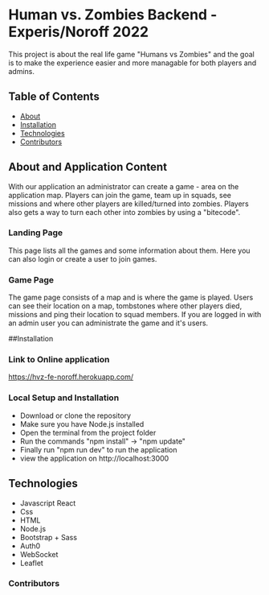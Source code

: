 # Human vs. Zombies Backend - Experis/Noroff 2022
This project is about the real life game "Humans vs Zombies" and the goal is to make the experience easier and more managable for both players and admins. 

## Table of Contents

- [About](#about-and-application-content)
- [Installation](#installation)
- [Technologies](#technologies)
- [Contributors](#contributors)

## About and Application Content
With our application an administrator can create a game - area on the application map. Players can join the game, team up in squads, see missions and where other players are killed/turned into zombies. Players also gets a way to turn each other into zombies by using a "bitecode".

### Landing Page 
This page lists all the games and some information about them. Here you can also login or create a user to join games. 

### Game Page 
The game page consists of a map and is where the game is played. Users can see their location on a map, tombstones where other players died, missions and ping their location to squad members. If you are logged in with an admin user you can administrate the game and it's users. 

##Installation

### Link to Online application
https://hvz-fe-noroff.herokuapp.com/

### Local Setup and Installation 
- Download or clone the repository 
- Make sure you have Node.js installed 
- Open the terminal from the project folder
- Run the commands "npm install" -> "npm update" 
- Finally run "npm run dev" to run the application 
- view the application on http://localhost:3000


## Technologies
- Javascript React
- Css
- HTML
- Node.js 
- Bootstrap + Sass
- Auth0
- WebSocket
- Leaflet 

### Contributors

